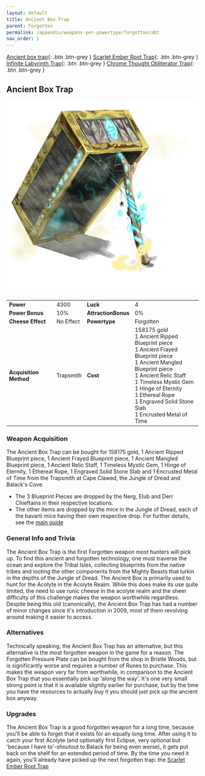 ```yaml
---
layout: default
title: Ancient Box Trap
parent: Forgotten
permalink: /appendix/weapons-per-powertype/forgotten/abt
nav_order: 1
---
```

<span class="fs-1">[Ancient box trap](/appendix/weapons-per-powertype/forgotten/abt){: .btn .btn-grey } </span><span class="fs-1">[Scarlet Ember Root Trap](/appendix/weapons-per-powertype/forgotten/sert){: .btn .btn-grey } </span> <span class="fs-1">[Infinite Labyrinth Trap](/appendix/weapons-per-powertype/forgotten/ilt){: .btn .btn-grey } </span><span class="fs-1">[ Chrome Thought Obliterator Trap](/appendix/weapons-per-powertype/forgotten/tot){: .btn .btn-grey }</span>

## Ancient Box Trap
<img src="/assets/images/abt.png" alt="here were dragons" width="600">

|||||
|---|---|---|---|
| __Power__ 	| 4300 	| __Luck__ 	| 4 	|
| __Power Bonus__ 	| 10% 	|__AttractionBonus__ 	| 0% 	|
| __Cheese Effect__ 	| No Effect 	| __Powertype__ 	| Forgotten 	|
| __Acquisition Method__ 	| Trapsmith 	| __Cost__ 	| 158175 gold <br> 1 Ancient Ripped Blueprint piece <br> 1 Ancient Frayed Blueprint piece <br> 1 Ancient Mangled Blueprint piece <br> 1 Ancient Relic Staff <br> 1 Timeless Mystic Gem <br> 1 Hinge of Eternity <br> 1 Ethereal Rope <br> 1 Engraved Solid Stone Slab <br> 1 Encrusted Metal of Time|

### Weapon Acquisition
The Ancient Box Trap can be bought for 158175 gold, 1 Ancient Ripped Blueprint piece, 1 Ancient Frayed Blueprint piece, 1 Ancient Mangled Blueprint piece, 1 Ancient Relic Staff, 1 Timeless Mystic Gem, 1 Hinge of Eternity, 1 Ethereal Rope, 1 Engraved Solid Stone Slab and 1 Encrusted Metal of Time from the Trapsmith at Cape Clawed, the Jungle of Dread and Balack's Cove.
- The 3 Blueprint Pieces are dropped by the Nerg, Elub and Derr Chieftains in their respective locations.
- The other items are dropped by the mice in the Jungle of Dread, each of the havarti mice having their own respective drop. For further details, see the [main guide](/legendary-to-knight/hero)

### General Info and Trivia
The Ancient Box Trap is the first Forgotten weapon most hunters will pick up. To find this ancient and forgotten technology, one must traverse the ocean and explore the Tribal Isles, collecting blueprints from the native tribes and looting the other components from the Mighty Beasts that lurkin in the depths of the Jungle of Dread.
The Ancient Box is primarily used to hunt for the Acolyte in the Acolyte Realm. While this does make its use quite limited, the need to use runic cheese in the acolyte realm and the sheer difficulty of this challenge makes the weapon worthwhile regardless. Despite being this old (canonically), the Ancient Box Trap has had a number of minor changes since it's introduction in 2009, most of them revolving around making it easier to access.

### Alternatives
Technically speaking, the Ancient Box Trap has an alternative, but this alternative is the most forgotten weapon in the game for a reason. The Forgotten Pressure Plate can be bought from the shop in Bristle Woods, but is significantly worse and requires a number of Runes to purchase. This makes the weapon very far from worthwhile, in comparison to the Ancient Box Trap that you essentially pick up 'along the way'. It's one very small strong point is that it is available slightly earlier for purchase, but by the time you have the resources to actually buy it you should just pick up the ancient box anyway.

### Upgrades
The Ancient Box Trap is a good forgotten weapon for a long time, because you'll be able to forget that it exists for an equally long time. After using it to catch your first Acolyte (and optionally first Eclipse, very optional but 'because I have to'-shoutout to Balack for being even worse), it gets put back on the shelf for an extended period of time. By the time you need it again, you'll already have picked up the next forgotten trap: the [Scarlet Ember Root Trap](/appendix/weapons-per-powertype/forgotten/sert)